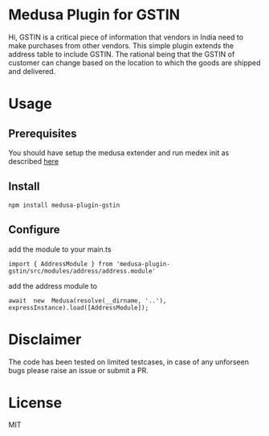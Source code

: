 # Medusa Plugin for GSTIN

Hi, GSTIN is a critical piece of information that vendors in India need to make purchases from other vendors. This simple plugin extends the address table to include GSTIN. The rational being that the GSTIN of customer can change based on the location to which the goods are shipped and delivered.

# Usage
## Prerequisites
You should have setup the medusa extender and run medex init as described [here](https://adrien2p.github.io/medusa-extender/#/?id=validator)

## Install
```
npm install medusa-plugin-gstin
```
## Configure

add the module to your main.ts 
```
import { AddressModule } from 'medusa-plugin-gstin/src/modules/address/address.module'
```
add the address module to 
```
await  new  Medusa(resolve(__dirname, '..'), expressInstance).load([AddressModule]);
```
# Disclaimer
The code has been tested on limited testcases, in case of any unforseen bugs please raise an issue or submit a PR.
# License
MIT